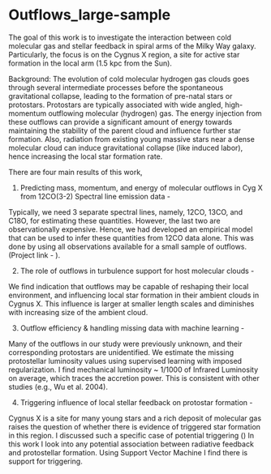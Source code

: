 # Outflows_large-sample

The goal of this work is to investigate the interaction between cold molecular gas and stellar feedback in spiral arms of the Milky Way galaxy. Particularly, the focus is on the Cygnus X region, a site for active star formation in the local arm (1.5 kpc from the Sun).

Background: The evolution of cold molecular hydrogen gas clouds goes through several intermediate processes before the spontaneous gravitational collapse, leading to the formation of pre-natal stars or protostars. Protostars are typically associated with wide angled, high-momentum outflowing molecular (hydrogen) gas. The energy injection from these outflows can provide a significant amount of energy towards maintaining the stability of the parent cloud and influence further star formation. Also, radiation from existing young massive stars near a dense molecular cloud can induce gravitational collapse (like induced labor), hence increasing the local star formation rate.

There are four main results of this work,


1. Predicting mass, momentum, and energy of molecular outflows in Cyg X from 12CO(3-2) Spectral line emission data - 

Typically, we need 3 separate spectral lines, namely, 12CO, 13CO, and C18O, for estimating these quantities. However, the last two are observationally expensive. Hence, we had developed an empirical model that can be used to infer these quantities from 12CO data alone. This was done by using all observations available for a small sample of outflows. (Project link - ).

2. The role of outflows in turbulence support for host molecular clouds - 

We find indication that outflows may be capable of reshaping their local environment, and influencing local star formation in their ambient clouds in Cygnus X. This influence is larger at smaller length scales and diminishes with increasing size of the ambient cloud.

3. Outflow efficiency & handling missing data with machine learning - 

Many of the outflows in our study were previously unknown, and their corresponding protostars are unidentified. We estimate the missing protostellar luminosity values using supervised learning with imposed regularization. I find mechanical luminosity ~ 1/1000 of Infrared Luminosity on average, which traces the accretion power. This is consistent with other studies (e.g., Wu et al. 2004).

4. Triggering influence of local stellar feedback on protostar formation - 

Cygnus X is a site for many young stars and a rich deposit of molecular gas raises the question of whether there is evidence of triggered star formation in this region. I discussed such a specific case of potential triggering () In this work I look into any potential association between radiative feedback and protostellar formation. Using Support Vector Machine I find there is support for triggering.





